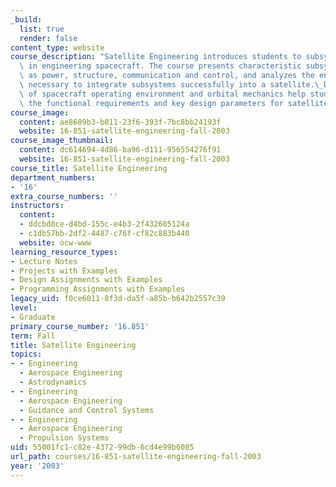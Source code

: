 ```yaml
---
_build:
  list: true
  render: false
content_type: website
course_description: "Satellite Engineering introduces students to subsystem design\
  \ in engineering spacecraft. The course presents characteristic subsystems, such\
  \ as power, structure, communication and control, and analyzes the engineering trades\
  \ necessary to integrate subsystems successfully into a satellite.\_Discussions\
  \ of spacecraft operating environment and orbital mechanics help students to understand\
  \ the functional requirements and key design parameters for satellite systems.\n"
course_image:
  content: ae8609b3-b011-23f6-393f-7bc8bb24193f
  website: 16-851-satellite-engineering-fall-2003
course_image_thumbnail:
  content: dc614694-4d86-ba96-d111-956554276f91
  website: 16-851-satellite-engineering-fall-2003
course_title: Satellite Engineering
department_numbers:
- '16'
extra_course_numbers: ''
instructors:
  content:
  - ddcbd8ce-d4bd-155c-e4b3-2f432685124a
  - c1db57bb-2df2-4487-c76f-cf82c883b440
  website: ocw-www
learning_resource_types:
- Lecture Notes
- Projects with Examples
- Design Assignments with Examples
- Programming Assignments with Examples
legacy_uid: f0ce6011-8f3d-da5f-a85b-b642b2557c39
level:
- Graduate
primary_course_number: '16.851'
term: Fall
title: Satellite Engineering
topics:
- - Engineering
  - Aerospace Engineering
  - Astrodynamics
- - Engineering
  - Aerospace Engineering
  - Guidance and Control Systems
- - Engineering
  - Aerospace Engineering
  - Propulsion Systems
uid: 55001fc1-c82e-4372-99db-6cd4e99b6085
url_path: courses/16-851-satellite-engineering-fall-2003
year: '2003'
---
```

